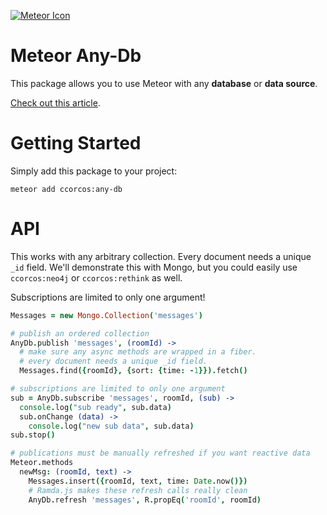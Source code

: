 [![Meteor Icon](http://icon.meteor.com/package/ccorcos:any-db)](https://atmospherejs.com/ccorcos/any-db)

# Meteor Any-Db

This package allows you to use Meteor with any **database** or **data source**.

[Check out this article](https://medium.com/p/feb09105c343/).

# Getting Started

Simply add this package to your project:

    meteor add ccorcos:any-db

# API

This works with any arbitrary collection. Every document needs a unique `_id` field. We'll demonstrate this with Mongo, but you could easily use `ccorcos:neo4j` or `ccorcos:rethink` as well.

Subscriptions are limited to only one argument!

```coffee
Messages = new Mongo.Collection('messages')

# publish an ordered collection
AnyDb.publish 'messages', (roomId) ->
  # make sure any async methods are wrapped in a fiber.
  # every document needs a unique _id field.
  Messages.find({roomId}, {sort: {time: -1}}).fetch()

# subscriptions are limited to only one argument
sub = AnyDb.subscribe 'messages', roomId, (sub) ->
  console.log("sub ready", sub.data)
  sub.onChange (data) ->
    console.log("new sub data", sub.data)
sub.stop()

# publications must be manually refreshed if you want reactive data
Meteor.methods
  newMsg: (roomId, text) ->
    Messages.insert({roomId, text, time: Date.now()})
    # Ramda.js makes these refresh calls really clean
    AnyDb.refresh 'messages', R.propEq('roomId', roomId)
```

